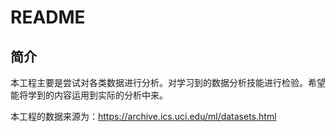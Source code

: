 # README
## 简介
本工程主要是尝试对各类数据进行分析。对学习到的数据分析技能进行检验。希望能将学到的内容运用到实际的分析中来。

本工程的数据来源为：https://archive.ics.uci.edu/ml/datasets.html



